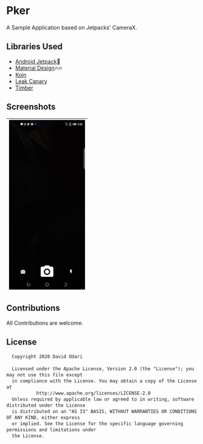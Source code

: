 # Pker

A Sample Application based on Jetpacks' CameraX.

## Libraries Used

- [Android Jetpack](https://developer.android.com/jetpack)🚀
- [Material Design](https://material.io/develop/android/docs/getting-started/)🔥🔥
- [Koin](https://github.com/InsertKoinIO/koin)
- [Leak Canary](https://square.github.io/leakcanary/getting_started/)
- [Timber](https://github.com/JakeWharton/timber)

## Screenshots

|<img src="art/cam_shot.png" width="200"/>|
|:--:|

## Contributions

All Contributions are welcome.

## License

```
  Copyright 2020 David Odari
 
  Licensed under the Apache License, Version 2.0 (the "License"); you may not use this file except
  in compliance with the License. You may obtain a copy of the License at
           http://www.apache.org/licenses/LICENSE-2.0
  Unless required by applicable law or agreed to in writing, software distributed under the License
  is distributed on an "AS IS" BASIS, WITHOUT WARRANTIES OR CONDITIONS OF ANY KIND, either express
  or implied. See the License for the specific language governing permissions and limitations under
  the License.

 ```
 
